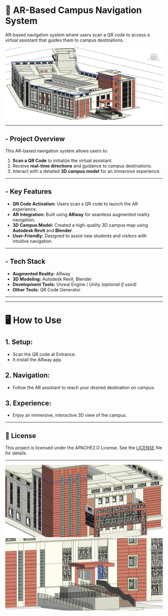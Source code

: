 # 📍 AR-Based Campus Navigation System  

AR-based navigation system where users scan a QR code to access a virtual assistant that guides them to
campus destinations.

![Metro Crowd Indicator](1.png)

---

## - **Project Overview**  
This AR-based navigation system allows users to:  
1. **Scan a QR Code** to initialize the virtual assistant.  
2. Receive **real-time directions** and guidance to campus destinations.  
3. Interact with a detailed **3D campus model** for an immersive experience.


---

## - **Key Features**  
- **QR Code Activation:** Users scan a QR code to launch the AR experience.  
- **AR Integration:** Built using **ARway** for seamless augmented reality navigation.  
- **3D Campus Model:** Created a high-quality 3D campus map using **Autodesk Revit** and **Blender**.  
- **User-Friendly:** Designed to assist new students and visitors with intuitive navigation.

---

## - **Tech Stack**  
- **Augmented Reality:** ARway  
- **3D Modeling:** Autodesk Revit, Blender  
- **Development Tools:** Unreal Engine / Unity *(optional if used)*  
- **Other Tools:** QR Code Generator  

---

[//]: # (## - **Screenshots**  )

[//]: # (Add screenshots or videos showcasing:  )

[//]: # (1. QR Code Scanning  )

[//]: # (2. AR Navigation Interface  )

[//]: # (3. 3D Campus Model in AR  )

---

# 🖥️ **How to Use**  

## 1. **Setup:**  
   
   - Scan the QR code at Entrance.
   - It install the  ARway app.

## 2. **Navigation:**  
   - Follow the AR assistant to reach your desired destination on campus.  

## 3. **Experience:**  
   - Enjoy an immersive, interactive 3D view of the campus.

[//]: # (---)

[//]: # (## 🧩 **Future Improvements**  )

[//]: # (- Add voice-based assistance for navigation.  )

[//]: # (- Enable multi-language support for a diverse audience.  )

[//]: # (- Integrate real-time updates for events or announcements.  )

---

[//]: # ()
[//]: # (## 🤝 **Contributing**  )

[//]: # (Contributions are welcome! If you'd like to improve this project, fork the repository and submit a pull request.  )

[//]: # ()
[//]: # (---)

## 📄 **License**  
This project is licensed under the APACHE2.O  License. See the [LICENSE](LICENSE) file for details.

---





![Metro Crowd Indicator](7.png)
![Metro Crowd Indicator](3.png)
 
